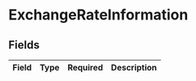 # ExchangeRateInformation


## Fields

| Field       | Type        | Required    | Description |
| ----------- | ----------- | ----------- | ----------- |